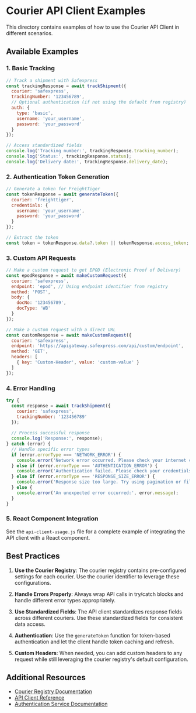# Courier API Client Examples

This directory contains examples of how to use the Courier API Client in different scenarios.

## Available Examples

### 1. Basic Tracking

```javascript
// Track a shipment with Safexpress
const trackingResponse = await trackShipment({
  courier: 'safexpress',
  trackingNumber: '123456789',
  // Optional authentication (if not using the default from registry)
  auth: {
    type: 'basic',
    username: 'your_username',
    password: 'your_password'
  }
});

// Access standardized fields
console.log('Tracking number:', trackingResponse.tracking_number);
console.log('Status:', trackingResponse.status);
console.log('Delivery date:', trackingResponse.delivery_date);
```

### 2. Authentication Token Generation

```javascript
// Generate a token for FreightTiger
const tokenResponse = await generateToken({
  courier: 'freighttiger',
  credentials: {
    username: 'your_username',
    password: 'your_password'
  }
});

// Extract the token
const token = tokenResponse.data?.token || tokenResponse.access_token;
```

### 3. Custom API Requests

```javascript
// Make a custom request to get EPOD (Electronic Proof of Delivery)
const epodResponse = await makeCustomRequest({
  courier: 'safexpress',
  endpoint: 'epod', // Using endpoint identifier from registry
  method: 'POST',
  body: {
    docNo: '123456789',
    docType: 'WB'
  }
});

// Make a custom request with a direct URL
const customResponse = await makeCustomRequest({
  courier: 'safexpress',
  endpoint: 'https://apigateway.safexpress.com/api/custom/endpoint',
  method: 'GET',
  headers: [
    { key: 'Custom-Header', value: 'custom-value' }
  ]
});
```

### 4. Error Handling

```javascript
try {
  const response = await trackShipment({
    courier: 'safexpress',
    trackingNumber: '123456789'
  });
  
  // Process successful response
  console.log('Response:', response);
} catch (error) {
  // Handle specific error types
  if (error.errorType === 'NETWORK_ERROR') {
    console.error('Network error occurred. Please check your internet connection.');
  } else if (error.errorType === 'AUTHENTICATION_ERROR') {
    console.error('Authentication failed. Please check your credentials.');
  } else if (error.errorType === 'RESPONSE_SIZE_ERROR') {
    console.error('Response size too large. Try using pagination or filtering.');
  } else {
    console.error('An unexpected error occurred:', error.message);
  }
}
```

### 5. React Component Integration

See the `api-client-usage.js` file for a complete example of integrating the API client with a React component.

## Best Practices

1. **Use the Courier Registry**: The courier registry contains pre-configured settings for each courier. Use the courier identifier to leverage these configurations.

2. **Handle Errors Properly**: Always wrap API calls in try/catch blocks and handle different error types appropriately.

3. **Use Standardized Fields**: The API client standardizes response fields across different couriers. Use these standardized fields for consistent data access.

4. **Authentication**: Use the `generateToken` function for token-based authentication and let the client handle token caching and refresh.

5. **Custom Headers**: When needed, you can add custom headers to any request while still leveraging the courier registry's default configuration.

## Additional Resources

- [Courier Registry Documentation](../courier-registry.md)
- [API Client Reference](../api-client.md)
- [Authentication Service Documentation](../auth-service.md)
